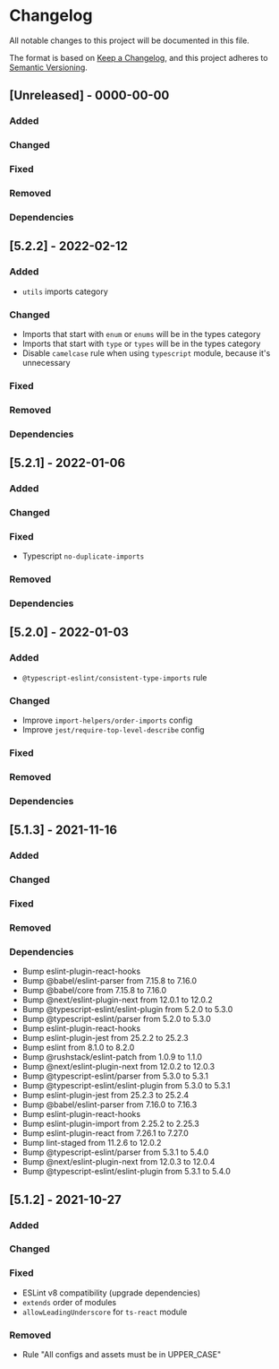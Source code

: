 # Changelog

All notable changes to this project will be documented in this file.

The format is based on [Keep a Changelog](https://keepachangelog.com/en/1.0.0/),
and this project adheres to [Semantic Versioning](https://semver.org/spec/v2.0.0.html).

## [Unreleased] - 0000-00-00

### Added

### Changed

### Fixed

### Removed

### Dependencies

## [5.2.2] - 2022-02-12

### Added

- `utils` imports category

### Changed

- Imports that start with `enum` or `enums` will be in the types category
- Imports that start with `type` or `types` will be in the types category
- Disable `camelcase` rule when using `typescript` module, because it's unnecessary

### Fixed

### Removed

### Dependencies

## [5.2.1] - 2022-01-06

### Added

### Changed

### Fixed

- Typescript `no-duplicate-imports`

### Removed

### Dependencies

## [5.2.0] - 2022-01-03

### Added

- `@typescript-eslint/consistent-type-imports` rule

### Changed

- Improve `import-helpers/order-imports` config
- Improve `jest/require-top-level-describe` config

### Fixed

### Removed

### Dependencies

## [5.1.3] - 2021-11-16

### Added

### Changed

### Fixed

### Removed

### Dependencies

- Bump eslint-plugin-react-hooks
- Bump @babel/eslint-parser from 7.15.8 to 7.16.0
- Bump @babel/core from 7.15.8 to 7.16.0
- Bump @next/eslint-plugin-next from 12.0.1 to 12.0.2
- Bump @typescript-eslint/eslint-plugin from 5.2.0 to 5.3.0
- Bump @typescript-eslint/parser from 5.2.0 to 5.3.0
- Bump eslint-plugin-react-hooks
- Bump eslint-plugin-jest from 25.2.2 to 25.2.3
- Bump eslint from 8.1.0 to 8.2.0
- Bump @rushstack/eslint-patch from 1.0.9 to 1.1.0
- Bump @next/eslint-plugin-next from 12.0.2 to 12.0.3
- Bump @typescript-eslint/parser from 5.3.0 to 5.3.1
- Bump @typescript-eslint/eslint-plugin from 5.3.0 to 5.3.1
- Bump eslint-plugin-jest from 25.2.3 to 25.2.4
- Bump @babel/eslint-parser from 7.16.0 to 7.16.3
- Bump eslint-plugin-react-hooks
- Bump eslint-plugin-import from 2.25.2 to 2.25.3
- Bump eslint-plugin-react from 7.26.1 to 7.27.0
- Bump lint-staged from 11.2.6 to 12.0.2
- Bump @typescript-eslint/parser from 5.3.1 to 5.4.0
- Bump @next/eslint-plugin-next from 12.0.3 to 12.0.4
- Bump @typescript-eslint/eslint-plugin from 5.3.1 to 5.4.0

## [5.1.2] - 2021-10-27

### Added

### Changed

### Fixed

- ESLint v8 compatibility (upgrade dependencies)
- `extends` order of modules
- `allowLeadingUnderscore` for `ts-react` module

### Removed

- Rule "All configs and assets must be in UPPER_CASE"
